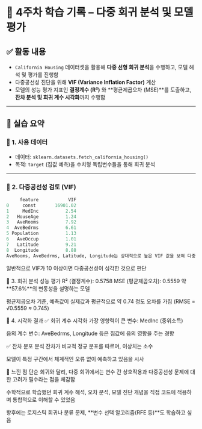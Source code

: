 # 📘 4주차 학습 기록 – 다중 회귀 분석 및 모델 평가

## ✅ 활동 내용

- `California Housing` 데이터셋을 활용해 **다중 선형 회귀 분석**을 수행하고, 모델 해석 및 평가를 진행함
- 다중공선성 진단을 위해 **VIF (Variance Inflation Factor)** 계산
- 모델의 성능 평가 지표인 **결정계수 (R²)** 와 **평균제곱오차 (MSE)**를 도출하고, **잔차 분석 및 회귀 계수 시각화**까지 수행함

---

## 📌 실습 요약

### 🔹 1. 사용 데이터
- 데이터: `sklearn.datasets.fetch_california_housing()`
- 목적: `target` (집값 예측)을 수치형 독립변수들을 통해 회귀 분석

---

### 🔹 2. 다중공선성 검토 (VIF)
```python
     feature           VIF
0     const       16901.02
1     MedInc          2.54
2   HouseAge          1.24
3   AveRooms          7.92
4  AveBedrms          6.61
5 Population          1.13
6   AveOccup          1.01
7   Latitude          9.21
8  Longitude          8.88
AveRooms, AveBedrms, Latitude, Longitude는 상대적으로 높은 VIF 값을 보여 다중공선성 주의 필요
```

일반적으로 VIF가 10 이상이면 다중공선성이 심각한 것으로 판단

🔹 3. 회귀 분석 성능 평가
R² (결정계수): 0.5758
MSE (평균제곱오차): 0.5559
약 **57.6%**의 변동성을 설명하는 모델

평균제곱오차 기준, 예측값이 실제값과 평균적으로 약 0.74 정도 오차를 가짐 (RMSE = √0.5559 ≈ 0.745)

🔹 4. 시각화 결과
✅ 회귀 계수 시각화
가장 영향력이 큰 변수: MedInc (중위소득)

음의 계수 변수: AveBedrms, Longitude 등은 집값에 음의 영향을 주는 경향

✅ 잔차 분포 분석
잔차가 비교적 정규 분포를 따르며, 이상치는 소수

모델이 특정 구간에서 체계적인 오류 없이 예측하고 있음을 시사

🤔 느낀 점
단순 회귀와 달리, 다중 회귀에서는 변수 간 상호작용과 다중공선성 문제에 대한 고려가 필수라는 점을 체감함

수학적으로 학습했던 회귀 계수 해석, 오차 분석, 모델 진단 개념을 직접 코드에 적용하며 통합적으로 이해할 수 있었음

향후에는 로지스틱 회귀나 분류 문제, **변수 선택 알고리즘(RFE 등)**도 학습하고 싶음